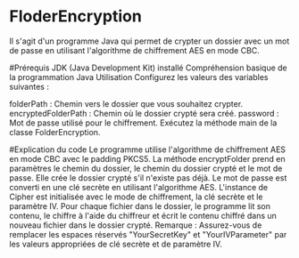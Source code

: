 # FloderEncryption

Il s'agit d'un programme Java qui permet de crypter un dossier avec un mot de passe en utilisant l'algorithme de chiffrement AES en mode CBC.

#Prérequis
JDK (Java Development Kit) installé
Compréhension basique de la programmation Java
Utilisation
Configurez les valeurs des variables suivantes :

folderPath : Chemin vers le dossier que vous souhaitez crypter.
encryptedFolderPath : Chemin où le dossier crypté sera créé.
password : Mot de passe utilisé pour le chiffrement.
Exécutez la méthode main de la classe FolderEncryption.

#Explication du code
Le programme utilise l'algorithme de chiffrement AES en mode CBC avec le padding PKCS5.
La méthode encryptFolder prend en paramètres le chemin du dossier, le chemin du dossier crypté et le mot de passe.
Elle crée le dossier crypté s'il n'existe pas déjà.
Le mot de passe est converti en une clé secrète en utilisant l'algorithme AES.
L'instance de Cipher est initialisée avec le mode de chiffrement, la clé secrète et le paramètre IV.
Pour chaque fichier dans le dossier, le programme lit son contenu, le chiffre à l'aide du chiffreur et écrit le contenu chiffré dans un nouveau fichier dans le dossier crypté.
Remarque : Assurez-vous de remplacer les espaces réservés "YourSecretKey" et "YourIVParameter" par les valeurs appropriées de clé secrète et de paramètre IV.
